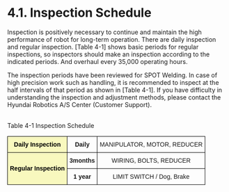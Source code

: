﻿# 4.1. Inspection Schedule

Inspection is positively necessary to continue and maintain the high performance of robot for long-term operation.
There are daily inspection and regular inspection. [Table 4-1] shows basic periods for regular inspections, so inspectors should make an inspection according to the indicated periods.
And overhaul every 35,000 operating hours.

The inspection periods have been reviewed for SPOT Welding. In case of high precision work such as handling, it is recommended to inspect at the half intervals of that period as shown in [Table 4-1].
If you have difficulty in understanding the inspection and adjustment methods, please contact the Hyundai Robotics A/S Center (Customer Support).



<br>
Table 4-1 Inspection Schedule 
<style type="text/css">
.tg  {border-collapse:collapse;border-spacing:0;}
.tg td{border-color:black;border-style:solid;border-width:1px;font-family:Arial, sans-serif;font-size:14px;
  overflow:hidden;padding:10px 5px;word-break:normal;}
.tg th{border-color:black;border-style:solid;border-width:1px;font-family:Arial, sans-serif;font-size:14px;
  font-weight:normal;overflow:hidden;padding:10px 5px;word-break:normal;}
.tg .tg-wa1i{font-weight:bold;text-align:center;vertical-align:middle}
.tg .tg-jafi{background-color:#f8f8be;color:#000000; font-weight:bold;text-align:center;vertical-align:middle}
.tg .tg-nrix{text-align:center;vertical-align:middle}
</style>
<table class="tg">
<thead>
  <tr>
    <th class="tg-jafi">Daily Inspection</th>
    <th class="tg-wa1i">Daily</th>
    <th class="tg-nrix">MANIPULATOR, MOTOR, REDUCER</th>
  </tr>
</thead>
<tbody>
  <tr>
    <td class="tg-jafi" rowspan="3">Regular Inspection</td>
    <td class="tg-wa1i">3months</td>
    <td class="tg-nrix">WIRING, BOLTS, REDUCER</td>
  </tr>
   <tr>
    <td class="tg-wa1i">1 year</td>
    <td class="tg-nrix">LIMIT SWITCH / Dog, Brake</td>
  </tr>
</tbody>
</table>